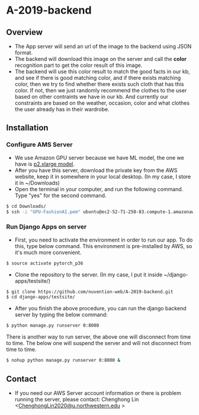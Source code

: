 # A-2019-backend

## Overview
* The App server will send an url of the image to the backend using JSON format.
* The backend will download this image on the server and call the **color** recognition part to get the color result of this image.
* The backend will use this color result to match the good facts in our kb, 
and see if there is good matching color, and if there exists matching color, then we try to find whether there 
exists such cloth that has this color. If not, then we just randomly recommend the clothes to the user based on 
other contraints we have in our kb. And currently our constraints are based on the weather, occasion, color and what clothes the user already has in their wardrobe.

## Installation
### Configure AMS Server
* We use Amazon GPU server because we have ML model, the one we have is [p2.xlarge model](https://console.aws.amazon.com/ec2/v2/home?region=us-east-1#Instances:sort=availabilityZone).
* After you have this server, download the private key from the AWS website, keep it in somewhere in your local desktop. (In my case, I store it in ~/Downloads)
* Open the terminal in your computer, and run the following command. Type "yes" for the second command.
```sh
$ cd Downloads/
$ ssh -i "GPU-FashionAI.pem" ubuntu@ec2-52-71-250-83.compute-1.amazonaws.com
```

### Run Django Apps on server
* First, you need to activate the environment in order to run our app. To do this, type below command. This environment is pre-installed by AWS, so it's much more convenient.
```sh
$ source activate pytorch_p36
```
* Clone the repository to the server. (In my case, I put it inside ~/django-apps/testsite/)
```sh
$ git clone https://github.com/nuvention-web/A-2019-backend.git
$ cd django-apps/testsite/
```
* After you finish the above procedure, you can run the django backend server by typing the below command:
```sh
$ python manage.py runserver 0:8000
```
There is another way to run server, the above one will disconnect from time to time. The below one will suspend the server and will not disconnect from time to time.
```sh
$ nohup python manage.py runserver 0:8000 &
```

## Contact
* If you need our AWS Server account information or there is problem running the server, please contact:
Chenghong Lin <ChenghongLin2020@u.northwestern.edu >
